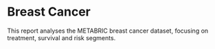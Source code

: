 # Breast Cancer
 This report analyses the METABRIC breast cancer dataset, focusing on treatment, survival and risk segments.
